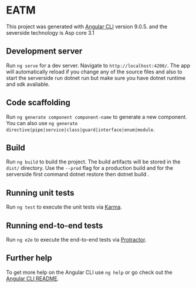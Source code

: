 # EATM

This project was generated with [Angular CLI](https://github.com/angular/angular-cli) version 9.0.5. and the severside technology is Asp core 3.1

## Development server

Run `ng serve` for a dev server. Navigate to `http://localhost:4200/`. The app will automatically reload if you change any of the source files and also to start the serverside run dotnet run but make sure you have dotnet runtime and sdk avaliable.

## Code scaffolding

Run `ng generate component component-name` to generate a new component. You can also use `ng generate directive|pipe|service|class|guard|interface|enum|module`.

## Build

Run `ng build` to build the project. The build artifacts will be stored in the `dist/` directory. Use the `--prod` flag for a production build and for the serverside first command dotnet restore then dotnet build .

## Running unit tests

Run `ng test` to execute the unit tests via [Karma](https://karma-runner.github.io).

## Running end-to-end tests

Run `ng e2e` to execute the end-to-end tests via [Protractor](http://www.protractortest.org/).

## Further help

To get more help on the Angular CLI use `ng help` or go check out the [Angular CLI README](https://github.com/angular/angular-cli/blob/master/README.md).
